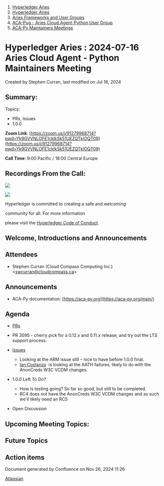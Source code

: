 1. [Hyperledger Aries](index.html)
2. [Hyperledger Aries](Hyperledger-Aries_18481154.html)
3. [Aries Frameworks and User Groups](Aries-Frameworks-and-User-Groups_18481290.html)
4. [ACA-Pug - Aries Cloud Agent-Python User Group](ACA-Pug---Aries-Cloud-Agent-Python-User-Group_18484248.html)
5. [ACA-Py Maintainers Meetings](ACA-Py-Maintainers-Meetings_18506202.html)

# Hyperledger Aries : 2024-07-16 Aries Cloud Agent - Python Maintainers Meeting

Created by Stephen Curran, last modified on Jul 16, 2024

## Summary:

Topics:

- PRs, Issues
- 1.0.0

**Zoom Link**: [https://zoom.us/j/91279968714?pwd=Yk9GVVNLOFE1cklkSk51UEZQTklOQT09](https://zoom.us/j/91279968714?pwd=Yk9GVVNLOFE1cklkSk51UEZQTklOQT09)

**Call Time**: 9:00 Pacific / 18:00 Central Europe

## Recordings From the Call:

![](https://wiki.hyperledger.org/download/attachments/29034696/Antitrustnotice.png?version=1&modificationDate=1581695654000&api=v2)

![](https://wiki.hyperledger.org/download/attachments/2392771/welcome.png?version=2&modificationDate=1572450107000&api=v2)

Hyperledger is committed to creating a safe and welcoming

community for all. For more information

please visit the [Hyperledger Code of Conduct](https://lf-hyperledger.atlassian.net/wiki/display/HYP/Hyperledger+Code+of+Conduct).

## Welcome, Introductions and Announcements

## Attendees

- Stephen Curran (Cloud Compass Computing Inc.) &lt;swcurran@cloudcompass.ca&gt;

## Announcements

- ACA-Py documentation: [https://aca-py.org](https://aca-py.org/main/)

## Agenda

- [PRs](https://github.com/hyperledger/aries-cloudagent-python/pulls)
- PR 3095 - cherry pick for a 0.12.x and 0.11.x release, and try out the LTS support process.
- [Issues](https://github.com/hyperledger/aries-cloudagent-python/issues)
  
  - Looking at the ARM issue still – nice to have before 1.0.0 final.
  - [Ian Costanzo](https://lf-hyperledger.atlassian.net/wiki/people/5a90a1b054c8ff39bc246426?ref=confluence)  is looking at the AATH failures, likely to do with the AnonCreds W3C VCDM changes.
- 1.0.0 Left To Do?
  
  - How is testing going? So far so good, but still to be completed.
  - RC4 does not have the AnonCreds W3C VCDM changes and as such we'll likely need an RC5
- Open Discussion

## Upcoming Meeting Topics:

## Future Topics

## Action items

Document generated by Confluence on Nov 26, 2024 11:26

[Atlassian](http://www.atlassian.com/)
